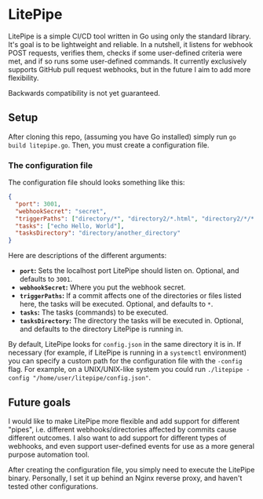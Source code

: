 # LitePipe

LitePipe is a simple CI/CD tool written in Go using only the standard library. It's goal is to be lightweight and reliable. In a nutshell, it listens for webhook POST requests, verifies them, checks if some user-defined criteria were met, and if so runs some user-defined commands. It currently exclusively supports GitHub pull request webhooks, but in the future I aim to add more flexibility.

Backwards compatibility is not yet guaranteed.

## Setup

After cloning this repo, (assuming you have Go installed) simply run `go build litepipe.go`.
Then, you must create a configuration file.

### The configuration file

The configuration file should looks something like this:

```json
{
  "port": 3001,
  "webhookSecret": "secret",
  "triggerPaths": ["directory/*", "directory2/*.html", "directory2/*/*.css"],
  "tasks": ["echo Hello, World"],
  "tasksDirectory": "directory/another_directory"
}
```

Here are descriptions of the different arguments:

- **`port`:** Sets the localhost port LitePipe should listen on. Optional, and defaults to `3001`.
- **`webhookSecret`:** Where you put the webhook secret.
- **`triggerPaths`:** If a commit affects one of the directories or files listed here, the tasks will be executed. Optional, and defaults to `*`.
- **`tasks`:** The tasks (commands) to be executed.
- **`tasksDirectory`:** The directory the tasks will be executed in. Optional, and defaults to the directory LitePipe is running in.

By default, LitePipe looks for `config.json` in the same directory it is in.
If necessary (for example, if LitePipe is running in a `systemctl` environment) you can specify a custom path for the configuration file with the `-config` flag. For example, on a UNIX/UNIX-like system you could run `./litepipe -config "/home/user/litepipe/config.json"`.

## Future goals

I would like to make LitePipe more flexible and add support for different "pipes", i.e. different webhooks/directories affected by commits cause different outcomes. I also want to add support for different types of webhooks, and even support user-defined events for use as a more general purpose automation tool.

After creating the configuration file, you simply need to execute the LitePipe binary. Personally, I set it up behind an Nginx reverse proxy, and haven't tested other configurations.
